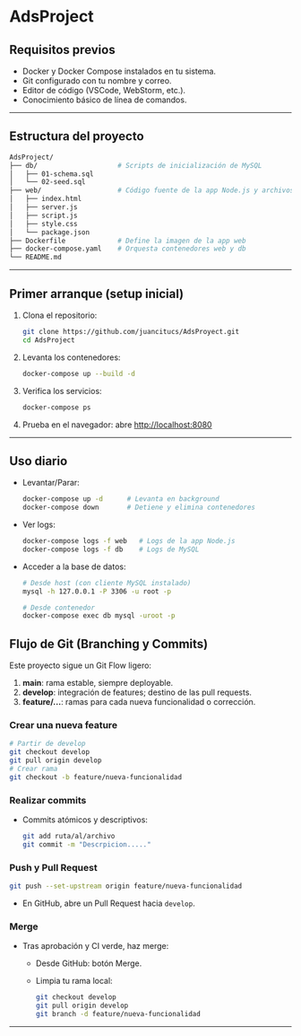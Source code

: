 
# AdsProject


## Requisitos previos

* Docker y Docker Compose instalados en tu sistema.
* Git configurado con tu nombre y correo.
* Editor de código (VSCode, WebStorm, etc.).
* Conocimiento básico de línea de comandos.

---

## Estructura del proyecto

```bash
AdsProject/
├── db/                    # Scripts de inicialización de MySQL
│   ├── 01-schema.sql
│   └── 02-seed.sql
├── web/                   # Código fuente de la app Node.js y archivos estáticos
│   ├── index.html
│   ├── server.js
│   ├── script.js
│   ├── style.css
│   └── package.json
├── Dockerfile             # Define la imagen de la app web
├── docker-compose.yaml    # Orquesta contenedores web y db
└── README.md              
```

---

## Primer arranque (setup inicial)

1. Clona el repositorio:

   ```bash
   git clone https://github.com/juancitucs/AdsProyect.git
   cd AdsProject
   ```


2. Levanta los contenedores:

   ```bash
   docker-compose up --build -d
   ```

3. Verifica los servicios:

   ```bash
   docker-compose ps
   ```

4. Prueba en el navegador: abre [http://localhost:8080](http://localhost:8080)

---

## Uso diario

* Levantar/Parar:

  ```bash
  docker-compose up -d      # Levanta en background
  docker-compose down       # Detiene y elimina contenedores
  ```

* Ver logs:

  ```bash
  docker-compose logs -f web   # Logs de la app Node.js
  docker-compose logs -f db    # Logs de MySQL
  ```

* Acceder a la base de datos:

  ```bash
  # Desde host (con cliente MySQL instalado)
  mysql -h 127.0.0.1 -P 3306 -u root -p

  # Desde contenedor
  docker-compose exec db mysql -uroot -p
  ```


## Flujo de Git (Branching y Commits)

Este proyecto sigue un Git Flow ligero:

1. **main**: rama estable, siempre deployable.
2. **develop**: integración de features; destino de las pull requests.
3. **feature/...**: ramas para cada nueva funcionalidad o corrección.

### Crear una nueva feature

```bash
# Partir de develop
git checkout develop
git pull origin develop
# Crear rama
git checkout -b feature/nueva-funcionalidad
```

### Realizar commits

* Commits atómicos y descriptivos:

  ```bash
  git add ruta/al/archivo
  git commit -m "Descrpicion....."
  ```

### Push y Pull Request

```bash
git push --set-upstream origin feature/nueva-funcionalidad
```

* En GitHub, abre un Pull Request hacia `develop`.

### Merge

* Tras aprobación y CI verde, haz merge:

  * Desde GitHub: botón Merge.
  * Limpia tu rama local:

    ```bash
    git checkout develop
    git pull origin develop
    git branch -d feature/nueva-funcionalidad
    ```

---

